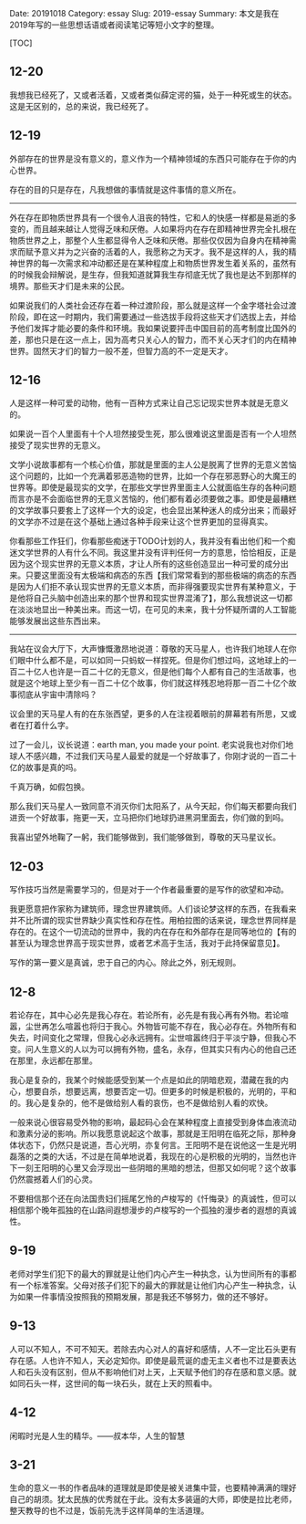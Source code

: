 Date: 20191018
Category: essay
Slug: 2019-essay
Summary: 本文是我在2019年写的一些思想话语或者阅读笔记等短小文字的整理。

[TOC]

## 12-20

我想我已经死了，又或者活着，又或者类似薛定谔的猫，处于一种死或生的状态。这是无区别的，总的来说，我已经死了。

## 12-19

外部存在的世界是没有意义的，意义作为一个精神领域的东西只可能存在于你的内心世界。

存在的目的只是存在，凡我想做的事情就是这件事情的意义所在。



---

外在存在即物质世界具有一个很令人沮丧的特性，它和人的快感一样都是易逝的多变的，而且越来越让人觉得乏味和厌倦。人如果将内在存在即精神世界完全扎根在物质世界之上，那整个人生都显得令人乏味和厌倦。那些仅仅因为自身内在精神需求而赋予意义并为之兴奋的活着的人，我愿称之为天才。我不是这样的人，我的精神世界的每一次需求和冲动都还是在某种程度上和物质世界发生着关系的，虽然有的时候我会辩解说，是生存，但我知道就算我生存彻底无忧了我也是达不到那样的境界。那些天才们是未来的公民。

如果说我们的人类社会还存在着一种过渡阶段，那么就是这样一个金字塔社会过渡阶段，即在这一时期内，我们需要通过一些选拔手段将这些天才们选拔上去，并给予他们发挥才能必要的条件和环境。我如果说要抨击中国目前的高考制度比国外的差，那也只是在这一点上，因为高考只关心人的智力，而不关心天才们的内在精神世界。固然天才们的智力一般不差，但智力高的不一定是天才。

## 12-16

人是这样一种可爱的动物，他有一百种方式来让自己忘记现实世界本就是无意义的。

如果说一百个人里面有十个人坦然接受生死，那么很难说这里面是否有一个人坦然接受了现实世界的无意义。

文学小说故事都有一个核心价值，那就是里面的主人公是脱离了世界的无意义苦恼这个问题的，比如一个充满着邪恶造物的世界，比如一个存在邪恶野心的大魔王的世界等。即使是最现实的文学，在那些文学世界里面主人公就面临生存的各种问题而言亦是不会面临世界的无意义苦恼的，他们都有着必须要做之事。即使是最糟糕的文学故事只要套上了这样一个大的设定，也会显出某种迷人的成分出来；而最好的文学亦不过是在这个基础上通过各种手段来让这个世界更加的显得真实。

你看那些工作狂们，你看那些痴迷于TODO计划的人，我并没有看出他们和一个痴迷文学世界的人有什么不同。我这里并没有评判任何一方的意思，恰恰相反，正是因为这个现实世界的无意义本质，才让人所有的这些创造显出一种可爱的成分出来。只要这里面没有太极端和病态的东西【我们常常看到的那些极端的病态的东西是因为人们拒不承认现实世界的无意义本质，而非得强要现实世界有某种意义，于是他将自己头脑中创造出来的那个世界和现实世界混淆了】，那么我想说这一切都在淡淡地显出一种美出来。而这一切，在可见的未来，我十分怀疑所谓的人工智能能够发展出这些东西出来。

---

我站在议会大厅下，大声慷慨激昂地说道：尊敬的天马星人，也许我们地球人在你们眼中什么都不是，可以如同一只蚂蚁一样捏死。但是你们想过吗，这地球上的一百二十亿人也许是一百二十亿的无意义，但是他们每个人都有自己的生活故事，也就是这个地球上至少有一百二十亿个故事，你们就这样残忍地将那一百二十亿个故事彻底从宇宙中清除吗？

议会里的天马星人有的在东张西望，更多的人在注视着眼前的屏幕若有所思，又或者在打着什么字。

过了一会儿，议长说道：earth man, you made your point. 老实说我也对你们地球人不感兴趣，不过我们天马星人最爱的就是一个好故事了，你刚才说的一百二十亿的故事是真的吗。

千真万确，如假包换。

那么我们天马星人一致同意不消灭你们太阳系了，从今天起，你们每天都要向我们进贡一个好故事，拖更一天，立马把你们地球扔进黑洞里面去，你们做的到吗。

我喜出望外地鞠了一躬，我们能够做到，我们能够做到，尊敬的天马星议长。



## 12-03

写作技巧当然是需要学习的，但是对于一个作者最重要的是写作的欲望和冲动。

我更愿意把作家称为建筑师，理念世界建筑师。人们谈论梦这样的东西，在我看来并不比所谓的现实世界缺少真实性和存在性。用柏拉图的话来说，理念世界同样是存在的。在这个一切流动的世界中，我的内在存在和外部存在是同等地位的【有的甚至认为理念世界高于现实世界，或者艺术高于生活，我对于此持保留意见】。 

写作的第一要义是真诚，忠于自己的内心。除此之外，别无规则。

## 12-8

若论存在，其中心必先是我心存在。若论所有，必先是有我心再有外物。若论喧嚣，尘世再怎么喧嚣也将归于我心。外物皆可能不存在，我心必存在。外物所有和失去，时间变化之常理，但我心必永远拥有。尘世喧嚣终归于平淡宁静，但我心不变。问人生意义的人以为可以拥有外物，盛名，永存，但其实只有内心的他自己还在那里，永远都在那里。



我心是复杂的，我某个时候能感受到某一个点是如此的阴暗悲观，潜藏在我的内心，想要自杀，想要远离，想要否定一切。但更多的时候是积极的，光明的，平和的。我心是复杂的，他不是做给别人看的哀伤，也不是做给别人看的欢快。



一般来说心很容易受外物的影响，最起码心会在某种程度上直接受到身体血液流动和激素分泌的影响。所以我愿意说起这个故事，那就是王阳明在临死之际，那种身体状态下，仍然只是说道，吾心光明，亦复何言。王阳明不是在说他这一生是光明磊落的之类的大话，不过是在简单地说着，我现在的心是积极的光明的，当然也许下一刻王阳明的心里又会浮现出一些阴暗的黑暗的想法，但那又如何呢？这个故事仍然震撼着人们的心灵。



不要相信那个还在向法国贵妇们摇尾乞怜的卢梭写的《忏悔录》的真诚性，但可以相信那个晚年孤独的在山路间遐想漫步的卢梭写的一个孤独的漫步者的遐想的真诚性。



## 9-19

老师对学生们犯下的最大的罪就是让他们内心产生一种执念，认为世间所有的事都有一个标准答案。父母对孩子们犯下的最大的罪就是让他们内心产生一种执念，认为如果一件事情没按照我的预期发展，那是我还不够努力，做的还不够好。



## 9-13

人可以不知人，不可不知天。若除去内心对人的喜好和感情，人不一定比石头更有存在感。人也许不知人，天必定知你。即使是最荒诞的虚无主义者也不过是要表达人和石头没有区别，但从不影响他们对上天，上天赋予他们的存在感和意义感。就如同石头一样，这世间的每一块石头，就在上天的照看中。

## 4-12

闲暇时光是人生的精华。——叔本华，人生的智慧



## 3-21

生命的意义一书的作者品味的道理就是即使是被关进集中营，也要精神满满的理好自己的胡须。犹太民族的优秀就在于此。没有太多装逼的大师，即使是拉比老师，整天教导的也不过是，饭前先洗手这样简单的生活道理。